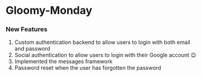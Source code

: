 # Gloomy-Monday

### New Features
1. Custom authentication backend to allow users to login with both email and password
1. Social authentication to allow users to login with their Google account :wink:
1. Implemented the messages framework
1. Password reset when the user has forgotten the password
